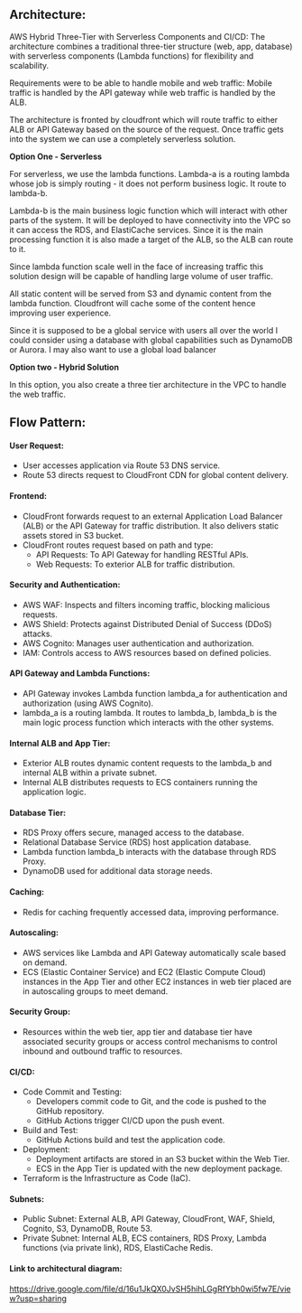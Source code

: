 ## Architecture:
AWS Hybrid Three-Tier with Serverless Components and CI/CD: 
The architecture combines a traditional three-tier structure (web, app, database) with serverless components (Lambda functions) for flexibility and scalability.

Requirements were to be able to handle mobile and web traffic:
Mobile traffic is handled by the API gateway while web traffic is handled by the ALB. 

The architecture is fronted by cloudfront which will route traffic to either ALB or API Gateway based on the source of the request. Once traffic gets into the system we can use a completely serverless solution. 

__Option One - Serverless__

For serverless, we use the lambda functions. Lambda-a is a routing lambda whose job is simply routing - it does not perform business logic. It route to lambda-b. 

Lambda-b is the main business logic function which will interact with other parts of the system. It will be deployed to have connectivity into the VPC so it can access the RDS, and ElastiCache services. Since it is the main processing function it is also made a target of the ALB, so the ALB can route to it. 

Since lambda function scale well in the face of increasing traffic this solution design will be capable of handling large volume of user traffic. 

All static content will be served from S3 and dynamic content from the lambda function. Cloudfront will cache some of the content hence improving user experience.

Since it is supposed to be a global service with users all over the world I could consider using a database with global capabilities such as DynamoDB or Aurora. 
I may also want to use a global load balancer 

__Option two - Hybrid Solution__

In this option, you also create a three tier architecture in the VPC to handle the web traffic.


## Flow Pattern:
#### User Request:
- User accesses application via Route 53 DNS service.
- Route 53 directs request to CloudFront CDN for global content delivery.
   
#### Frontend:
- CloudFront forwards request to an external Application Load Balancer (ALB) or the API Gateway for traffic distribution. It also delivers static assets stored in S3 bucket.
- CloudFront routes request based on path and type:
  + API Requests: To API Gateway for handling RESTful APIs.
  + Web Requests: To exterior ALB for traffic distribution.
 
#### Security and Authentication:
- AWS WAF: Inspects and filters incoming traffic, blocking malicious requests.
- AWS Shield: Protects against Distributed Denial of Success (DDoS) attacks.
- AWS Cognito: Manages user authentication and authorization.
- IAM: Controls access to AWS resources based on defined policies.

#### API Gateway and Lambda Functions:
- API Gateway invokes Lambda function lambda_a for authentication and authorization (using AWS Cognito).
- lambda_a is a routing lambda. It routes to lambda_b, lambda_b is the main logic process function which interacts with the other systems.

#### Internal ALB and App Tier:
- Exterior ALB routes dynamic content requests to the lambda_b and internal ALB within a private subnet.
- Internal ALB distributes requests to ECS containers running the application logic.

#### Database Tier:
- RDS Proxy offers secure, managed access to the database.
- Relational Database Service (RDS) host application database.
- Lambda function lambda_b interacts with the database through RDS Proxy.
- DynamoDB used for additional data storage needs.
  
#### Caching:
- Redis for caching frequently accessed data, improving performance.

#### Autoscaling:
- AWS services like Lambda and API Gateway automatically scale based on demand.
- ECS (Elastic Container Service) and EC2 (Elastic Compute Cloud) instances in the App Tier and other EC2 instances in web tier placed are in autoscaling groups to meet demand.

#### Security Group:
- Resources within the web tier, app tier and database tier have associated security groups or access control mechanisms to control inbound and outbound traffic to resources.
   
#### CI/CD:
- Code Commit and Testing:
  + Developers commit code to Git, and the code is pushed to the GitHub repository.
  + GitHub Actions trigger CI/CD upon the push event.
- Build and Test:
  + GitHub Actions build and test the application code.
- Deployment:
  + Deployment artifacts are stored in an S3 bucket within the Web Tier.
  + ECS in the App Tier is updated with the new deployment package.
- Terraform is the Infrastructure as Code (IaC).

#### Subnets:
- Public Subnet: External ALB, API Gateway, CloudFront, WAF, Shield, Cognito, S3, DynamoDB, Route 53.
- Private Subnet: Internal ALB, ECS containers, RDS Proxy, Lambda functions (via private link), RDS, ElastiCache Redis.

#### Link to architectural diagram:
https://drive.google.com/file/d/16u1JkQX0JvSH5hihLGgRfYbh0wi5fw7E/view?usp=sharing

